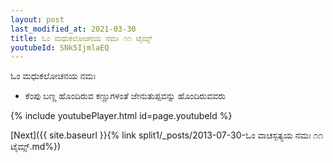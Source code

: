 ```yaml
---
layout: post
last_modified_at: 2021-03-30
title: ಓಂ ಮಧುಕಲೋಚನಯ ನಮಃ ೧೧ ಟೈಮ್ಸ್
youtubeId: SNk5IjmlaEQ
---
```

 
 
 ಓಂ ಮಧುಕಲೋಚನಯ ನಮಃ  
 
 -  ಕೆಂಪು ಬಣ್ಣ ಹೊಂದಿರುವ ಕಣ್ಣುಗಳಂತೆ ಜೇನುತುಪ್ಪವನ್ನು ಹೊಂದಿರುವವರು 
 
  
 
  
 
 
 
 
 
 


{% include youtubePlayer.html id=page.youtubeId %}
 
[Next]({{ site.baseurl }}{% link  split1/_posts/2013-07-30-ಓಂ ವಾಚಸ್ಪತ್ಯಯ ನಮಃ ೧೧ ಟೈಮ್ಸ್.md%})
 
